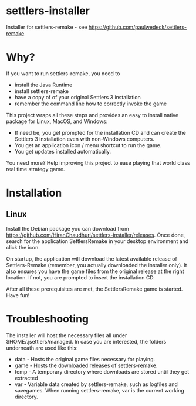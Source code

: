 # settlers-installer
Installer for settlers-remake - see https://github.com/paulwedeck/settlers-remake

# Why?

If you want to run settlers-remake, you need to
- install the Java Runtime
- install settlers-remake
- have a copy of of your original Settlers 3 installation
- remember the command line how to correctly invoke the game

This project wraps all these steps and provides an easy to install native package for Linux, MacOS, and Windows:
- If need be, you get prompted for the installation CD and can create the Settlers 3 installation even with non-Windows computers.
- You get an application icon / menu shortcut to run the game.
- You get updates installed automatically.

You need more? Help improving this project to ease playing that world class real time strategy game.

# Installation

## Linux

Install the Debian package you can download from 
https://github.com/HiranChaudhuri/settlers-installer/releases. Once done, search 
for the application SettlersRemake in your desktop environment and click the 
icon.

On startup, the application will download the latest available release of 
Settlers-Remake (remember, you actually downloaded the installer only). It also
ensures you have the game files from the original release at the right location.
If not, you are prompted to insert the installation CD.

After all these prerequisites are met, the SettlersRemake game is started.
Have fun!

# Troubleshooting

The installer will host the necessary files all under $HOME/.jsettlers/managed.
In case you are interested, the folders underneath are used like this:

- data - Hosts the original game files necessary for playing.
- game - Hosts the downloaded releases of settlers-remake.
- temp - A temporary directory where downloads are stored until they get extracted
- var - Variable data created by settlers-remake, such as logfiles and savegames.
When running settlers-remake, var is the current working directory.
